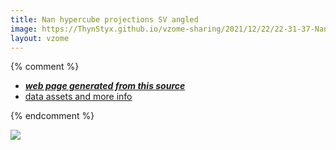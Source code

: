 ```yaml
---
title: Nan hypercube projections SV angled
image: https://ThynStyx.github.io/vzome-sharing/2021/12/22/22-31-37-Nan-hypercube-projections-SV angled/Nan-hypercube-projections-SV angled.png
layout: vzome
---
```


{% comment %}
 - [***web page generated from this source***][post]
 - [data assets and more info][github]

[post]: <https://ThynStyx.github.io/vzome-sharing/2021/12/22/Nan-hypercube-projections-SV angled-22-31-37.html>
[github]: <https://github.com/ThynStyx/vzome-sharing/tree/main/2021/12/22/22-31-37-Nan-hypercube-projections-SV angled/>
{% endcomment %}

<vzome-viewer style="width: 100%; height: 65vh;"
       src="https://ThynStyx.github.io/vzome-sharing/2021/12/22/22-31-37-Nan-hypercube-projections-SV angled/Nan-hypercube-projections-SV angled.vZome" >
  <img src="https://ThynStyx.github.io/vzome-sharing/2021/12/22/22-31-37-Nan-hypercube-projections-SV angled/Nan-hypercube-projections-SV angled.png" />
</vzome-viewer>